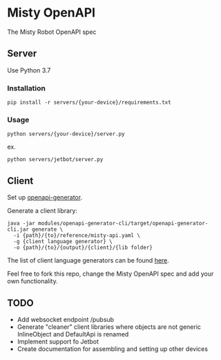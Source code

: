 # Misty OpenAPI
The Misty Robot OpenAPI spec



## Server

Use Python 3.7

### Installation

	pip install -r servers/{your-device}/requirements.txt

### Usage

	python servers/{your-device}/server.py

ex.

	python servers/jetbot/server.py

## Client

Set up [openapi-generator](https://github.com/OpenAPITools/openapi-generator#2---getting-started).

Generate a client library:

	java -jar modules/openapi-generator-cli/target/openapi-generator-cli.jar generate \
	  -i {path}/{to}/reference/misty-api.yaml \
	  -g {client language generator} \
	  -o {path}/{to}/{output}/{client}/{lib folder}


The list of client language generators can be found [here](https://github.com/OpenAPITools/openapi-generator/blob/master/docs/generators.md).

Feel free to fork this repo, change the Misty OpenAPI spec and add your own functionality.

## TODO 
- Add websocket endpoint /pubsub
- Generate "cleaner" client libraries where objects are not generic InlineObject and DefaultApi is renamed
- Implement support fo Jetbot
- Create documentation for assembling and setting up other devices
